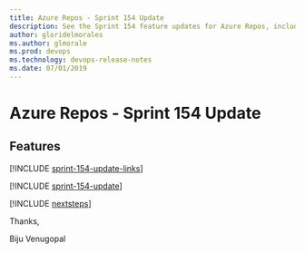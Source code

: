 ```yaml
---
title: Azure Repos - Sprint 154 Update
description: See the Sprint 154 feature updates for Azure Repos, including next steps.
author: gloridelmorales
ms.author: glmorale
ms.prod: devops
ms.technology: devops-release-notes
ms.date: 07/01/2019
---
```


# Azure Repos - Sprint 154 Update

## Features

[!INCLUDE [sprint-154-update-links](../includes/repos/sprint-154-update-links.md)]

[!INCLUDE [sprint-154-update](../includes/repos/sprint-154-update.md)]

[!INCLUDE [nextsteps](../includes/nextsteps.md)]

Thanks,

Biju Venugopal
